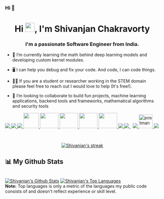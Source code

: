### Hi 👋

<h1 align="center">Hi <img src="https://raw.githubusercontent.com/MartinHeinz/MartinHeinz/master/wave.gif" width="30px">, I'm Shivanjan Chakravorty</h1>
<h3 align="center">I'm a passionate Software Engineer from India.</h3>
 
- 🌱 I’m currently learning the math behind deep learning models and developing custom kernel modules.

- 🖥️ I can help you debug and fix your code. And code, I can code things.

- 🧑‍🔬 If you are a student or researcher working in the STEM domain please feel free to reach out I would love to help (It's free!).

- 👯 I’m looking to collaborate to build fun projects, machine learning applications, backend tools and frameworks, mathematical algorithms and security tools

<p align="left"> 
    <a href="https://www.python.org" target="_blank"> <img src="https://img.icons8.com/color/48/000000/python.png"/> </a>
    <a href="https://go.dev" target="_blank"> <img src="https://upload.wikimedia.org/wikipedia/commons/thumb/0/05/Go_Logo_Blue.svg/50px-Go_Logo_Blue.svg.png"/> </a>
    <a href="https://kubernetes.io" target="_blank"> <img src="https://upload.wikimedia.org/wikipedia/commons/thumb/3/39/Kubernetes_logo_without_workmark.svg/50px-Kubernetes_logo_without_workmark.svg.png"/> </a>
    <a href="https://numpy.org/" target="_blank"> <img src="https://dggulaitutorial.com/wp-content/uploads/2021/12/105040771-43887300-5a88-11eb-9f01-bee100b9ef22.png" width="50" height="50"/> </a> 
    <a href="https://matplotlib.org/" target="_blank"> <img src="https://static.javatpoint.com/tutorial/matplotlib/images/matplotlib-tutorial.png" width="60" height="50"/> </a> 
    <a href="https://scikit-learn.org/stable/" target="_blank"> <img src="https://upload.wikimedia.org/wikipedia/commons/thumb/0/05/Scikit_learn_logo_small.svg/1200px-Scikit_learn_logo_small.svg.png" width="60" height="50"/> </a> 
    <a href="https://pytorch.org/" target="_blank"> <img src="https://pytorch.org/assets/images/pytorch-logo.png" width="60" height="50"/> </a>
    <a href="https://flask.palletsprojects.com/en/2.1.x/" target="_blank"> <img src="https://eduardovra.github.io/assets/img/flask-logo.png" width="60" height="50"/> </a> 
    <a href="https://developer.mozilla.org/en-US/docs/Web/JavaScript" target="_blank"> <img src="https://img.icons8.com/color/48/000000/javascript.png"/> </a> 
    <a style="padding-right:8px;" href="https://www.mysql.com/" target="_blank"> <img src="https://img.icons8.com/fluent/50/000000/mysql-logo.png"/> </a>
    <a href="https://firebase.google.com/" target="_blank"> <img src="https://img.icons8.com/color/48/000000/firebase.png"/> </a> 
    <a href="https://postman.com" target="_blank"> <img src="https://www.vectorlogo.zone/logos/getpostman/getpostman-icon.svg" alt="postman" width="45" height="45"/> </a>   
    <a href="https://git-scm.com/" target="_blank"> <img src="https://img.icons8.com/color/48/000000/git.png"/> </a> 
</p>

<!-- [![React Badge](https://img.shields.io/badge/-React-61DBFB?style=for-the-badge&labelColor=black&logo=react&logoColor=61DBFB)](#)  [![Javascript Badge](https://img.shields.io/badge/-Javascript-F0DB4F?style=for-the-badge&labelColor=black&logo=javascript&logoColor=F0DB4F)](#) [![Typescript Badge](https://img.shields.io/badge/-Typescript-007acc?style=for-the-badge&labelColor=black&logo=typescript&logoColor=007acc)](#) [![Nodejs Badge](https://img.shields.io/badge/-Nodejs-3C873A?style=for-the-badge&labelColor=black&logo=node.js&logoColor=3C873A)](#) [![GraphQL Badge](https://img.shields.io/badge/-GraphQl-e535ab?style=for-the-badge&labelColor=black&logo=node.js&logoColor=e535ab)](#) -->
<br/>

<p align="center">
    <a href="#">
        <img title="🔥 Get streak stats for your profile at git.io/streak-stats" alt="Shivanjan's streak" src="https://github-readme-streak-stats.herokuapp.com/?user=Glitchfix&theme=black-ice&hide_border=true&stroke=0000&background=060A0CD0"/>
    </a>
</p>

## 📊 My Github Stats

  <br/>
    <a href="#"><img alt="Shivanjan's Github Stats" src="https://github-readme-stats.vercel.app/api?username=Glitchfix&show_icons=true&count_private=true&theme=react&hide_border=true&bg_color=0D1117" /></a>
  <a href="#"><img alt="Shivanjan's Top Languages" src="https://github-readme-stats.vercel.app/api/top-langs/?username=Glitchfix&langs_count=8&count_private=true&layout=compact&theme=react&hide_border=true&bg_color=0D1117" /></a>
  <br/>
  <b>Note:</b> Top languages is only a metric of the languages my public code consists of and doesn't reflect experience or skill level.


<br/>
<br/>


<br/>
<br/>
